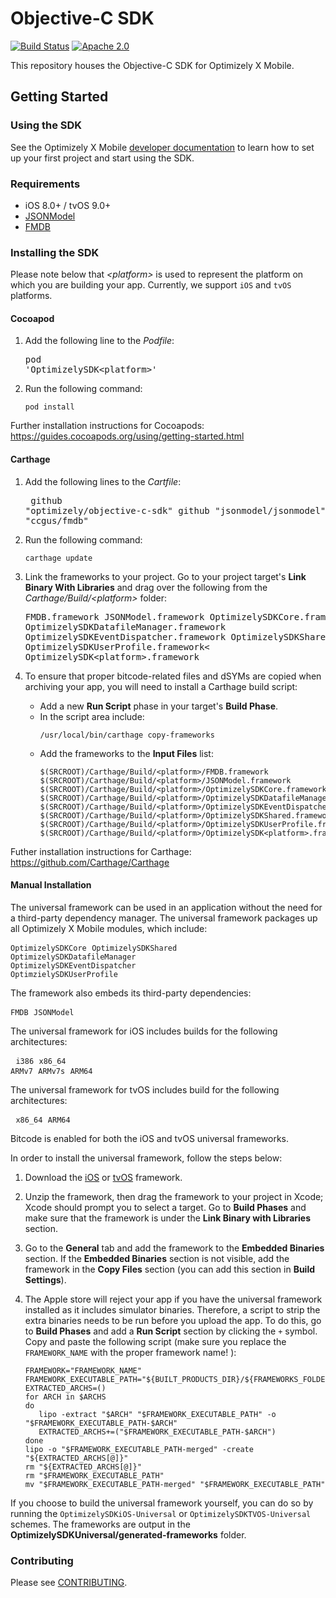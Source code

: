 # Objective-C SDK
[![Build Status](https://travis-ci.org/optimizely/objective-c-sdk.svg?branch=master)](https://travis-ci.org/optimizely/objective-c-sdk/)
[![Apache 2.0](https://img.shields.io/github/license/nebula-plugins/gradle-extra-configurations-plugin.svg)](http://www.apache.org/licenses/LICENSE-2.0)

This repository houses the Objective-C SDK for Optimizely X Mobile.

## Getting Started

### Using the SDK

See the Optimizely X Mobile [developer documentation](https://developers.optimizely.com/x/solutions/sdks/reference/index.html?language=objectivec) to learn how to set
up your first project and start using the SDK.

### Requirements
* iOS 8.0+ / tvOS 9.0+
* [JSONModel](https://github.com/jsonmodel/jsonmodel)
* [FMDB](https://github.com/ccgus/fmdb)

### Installing the SDK
 
Please note below that _\<platform\>_ is used to represent the platform on which you are building your app. Currently, we support ```iOS``` and ```tvOS``` platforms.

#### Cocoapod 
1. Add the following line to the _Podfile_:<pre>pod 'OptimizelySDK\<platform\>'</pre>

2. Run the following command: <pre>``` pod install ```</pre>

Further installation instructions for Cocoapods: https://guides.cocoapods.org/using/getting-started.html

#### Carthage
1. Add the following lines to the _Cartfile_:<pre> 
github "optimizely/objective-c-sdk"
github "jsonmodel/jsonmodel"
github "ccgus/fmdb"
</pre>

2. Run the following command:<pre>```carthage update```</pre>

3. Link the frameworks to your project. Go to your project target's **Link Binary With Libraries** and drag over the following from the _Carthage/Build/\<platform\>_ folder: <pre> 
      FMDB.framework
      JSONModel.framework
      OptimizelySDKCore.framework
      OptimizelySDKDatafileManager.framework
      OptimizelySDKEventDispatcher.framework
      OptimizelySDKShared.framework
      OptimizelySDKUserProfile.framework<
      OptimizelySDK\<platform\>.framework</pre>

4. To ensure that proper bitcode-related files and dSYMs are copied when archiving your app, you will need to install a Carthage build script:
      - Add a new **Run Script** phase in your target's **Build Phase**.</br>
      - In the script area include:<pre>
      ```/usr/local/bin/carthage copy-frameworks```</pre> 
      - Add the frameworks to the **Input Files** list:<pre>
            ```$(SRCROOT)/Carthage/Build/<platform>/FMDB.framework```
            ```$(SRCROOT)/Carthage/Build/<platform>/JSONModel.framework```
            ```$(SRCROOT)/Carthage/Build/<platform>/OptimizelySDKCore.framework```
            ```$(SRCROOT)/Carthage/Build/<platform>/OptimizelySDKDatafileManager.framework```
            ```$(SRCROOT)/Carthage/Build/<platform>/OptimizelySDKEventDispatcher.framework```
            ```$(SRCROOT)/Carthage/Build/<platform>/OptimizelySDKShared.framework```
            ```$(SRCROOT)/Carthage/Build/<platform>/OptimizelySDKUserProfile.framework```
            ```$(SRCROOT)/Carthage/Build/<platform>/OptimizelySDK<platform>.framework```</pre>

Futher installation instructions for Carthage: https://github.com/Carthage/Carthage

#### Manual Installation

The universal framework can be used in an application without the need for a third-party dependency manager. The universal framework packages up all Optimizely X Mobile modules, which include:<pre>
	```OptimizelySDKCore```
	```OptimizelySDKShared```
	```OptimizelySDKDatafileManager```
	```OptimizelySDKEventDispatcher```
	```OptimzielySDKUserProfile```</pre>

The framework also embeds its third-party dependencies:<pre>
	```FMDB```
	```JSONModel```</pre>

The universal framework for iOS includes builds for the following architectures:<pre>
	```i386```
	```x86_64```
	```ARMv7```
	```ARMv7s```
	```ARM64```</pre>

The universal framework for tvOS includes build for the following architectures:<pre>
	```x86_64```
	```ARM64```</pre>

Bitcode is enabled for both the iOS and tvOS universal frameworks. 

In order to install the universal framework, follow the steps below:

1. Download the [iOS](./OptimizelySDKUniversal/generated-frameworks/Release-iOS-universal-SDK/OptimizelySDKiOS.framework.zip) or [tvOS](./OptimizelySDKUniversal/generated-frameworks/Release-tvOS-universal-SDK/OptimizelySDKTVOS.framework.zip) framework.

2. Unzip the framework, then drag the framework to your project in Xcode; Xcode should prompt you to select a target. Go to **Build Phases** and make sure that the framework is under the **Link Binary with Libraries** section.
 
3. Go to the **General** tab and add the framework to the **Embedded Binaries** section. If the **Embedded Binaries** section is not visible, add the framework in the **Copy Files** section (you can add this section in **Build Settings**).

4. The Apple store will reject your app if you have the universal framework installed as it includes simulator binaries. Therefore, a script to strip the extra binaries needs to be run before you upload the app. To do this, go to **Build Phases** and add a **Run Script** section by clicking the ```+``` symbol. Copy and paste the following script (make sure you replace the ```FRAMEWORK_NAME``` with the proper framework name!
):
	 ```
	FRAMEWORK="FRAMEWORK_NAME"
	FRAMEWORK_EXECUTABLE_PATH="${BUILT_PRODUCTS_DIR}/${FRAMEWORKS_FOLDER_PATH}/$FRAMEWORK.framework/$FRAMEWORK"
	EXTRACTED_ARCHS=()
	for ARCH in $ARCHS
	do
		lipo -extract "$ARCH" "$FRAMEWORK_EXECUTABLE_PATH" -o "$FRAMEWORK_EXECUTABLE_PATH-$ARCH"
		EXTRACTED_ARCHS+=("$FRAMEWORK_EXECUTABLE_PATH-$ARCH")
	done
	lipo -o "$FRAMEWORK_EXECUTABLE_PATH-merged" -create "${EXTRACTED_ARCHS[@]}"
	rm "${EXTRACTED_ARCHS[@]}"
	rm "$FRAMEWORK_EXECUTABLE_PATH"
	mv "$FRAMEWORK_EXECUTABLE_PATH-merged" "$FRAMEWORK_EXECUTABLE_PATH"
	```
If you choose to build the universal framework yourself, you can do so by running the ```OptimizelySDKiOS-Universal``` or ```OptimizelySDKTVOS-Universal``` schemes. The frameworks are output in the **OptimizelySDKUniversal/generated-frameworks** folder.

### Contributing
Please see [CONTRIBUTING](CONTRIBUTING.md).

